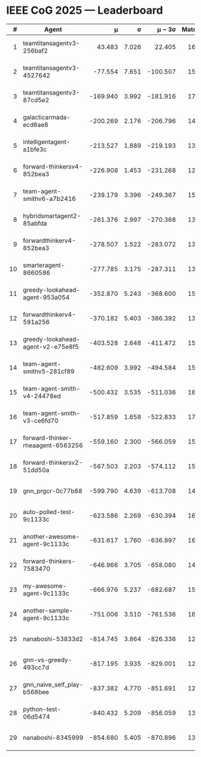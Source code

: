 # IEEE CoG 2025 — Leaderboard

| # | Agent | μ | σ | μ − 3σ | Matches | Updated |
|---:|---|---:|---:|---:|---:|---|
| 1 | teamtitansagentv3-256baf2 | 43.483 | 7.026 | 22.405 | 16376 | 2025-08-23 16:41 |
| 2 | teamtitansagentv3-4527642 | -77.554 | 7.651 | -100.507 | 15570 | 2025-08-23 16:41 |
| 3 | teamtitansagentv3-87cd5e2 | -169.940 | 3.992 | -181.916 | 17086 | 2025-08-23 16:41 |
| 4 | galacticarmada-ecd6ae8 | -200.269 | 2.176 | -206.796 | 14900 | 2025-08-23 16:41 |
| 5 | intelligentagent-a1bfe3c | -213.527 | 1.889 | -219.193 | 13408 | 2025-08-23 16:41 |
| 6 | forward-thinkersv4-852bea3 | -226.908 | 1.453 | -231.268 | 12838 | 2025-08-23 16:41 |
| 7 | team-agent-smithv6-a7b2416 | -239.179 | 3.396 | -249.367 | 15960 | 2025-08-23 16:41 |
| 8 | hybridsmartagent2-85abfda | -261.376 | 2.997 | -270.368 | 13860 | 2025-08-23 16:41 |
| 9 | forwardthinkerv4-852bea3 | -278.507 | 1.522 | -283.072 | 13057 | 2025-08-23 16:41 |
| 10 | smarteragent-8660586 | -277.785 | 3.175 | -287.311 | 13670 | 2025-08-23 16:41 |
| 11 | greedy-lookahead-agent-953a054 | -352.870 | 5.243 | -368.600 | 15170 | 2025-08-23 16:41 |
| 12 | forwardthinkerv4-591a256 | -370.182 | 5.403 | -386.392 | 13233 | 2025-08-23 16:41 |
| 13 | greedy-lookahead-agent-v2-e75e8f5 | -403.528 | 2.648 | -411.472 | 15970 | 2025-08-23 16:41 |
| 14 | team-agent-smithv5-281cf89 | -482.609 | 3.992 | -494.584 | 15760 | 2025-08-23 16:41 |
| 15 | team-agent-smith-v4-24478ed | -500.432 | 3.535 | -511.036 | 16522 | 2025-08-23 16:41 |
| 16 | team-agent-smith-v3-ce6fd70 | -517.859 | 1.658 | -522.833 | 17122 | 2025-08-23 16:41 |
| 17 | forward-thinker-rheaagent-6563256 | -559.160 | 2.300 | -566.059 | 15288 | 2025-08-23 16:41 |
| 18 | forward-thinkersv2-51dd50a | -567.503 | 2.203 | -574.112 | 15688 | 2025-08-23 16:41 |
| 19 | gnn_prgcr-0c77b88 | -599.790 | 4.639 | -613.708 | 14260 | 2025-08-23 16:41 |
| 20 | auto-polled-test-9c1133c | -623.586 | 2.269 | -630.394 | 16200 | 2025-08-23 16:41 |
| 21 | another-awesome-agent-9c1133c | -631.617 | 1.760 | -636.897 | 16880 | 2025-08-23 16:41 |
| 22 | forward-thinkers-7583470 | -646.966 | 3.705 | -658.080 | 14840 | 2025-08-23 16:41 |
| 23 | my-awesome-agent-9c1133c | -666.976 | 5.237 | -682.687 | 15900 | 2025-08-23 16:41 |
| 24 | another-sample-agent-9c1133c | -751.006 | 3.510 | -761.536 | 16080 | 2025-08-23 16:41 |
| 25 | nanaboshi-53833d2 | -814.745 | 3.864 | -826.336 | 12360 | 2025-08-23 16:41 |
| 26 | gnn-vs-greedy-493cc7d | -817.195 | 3.935 | -829.001 | 12980 | 2025-08-23 16:41 |
| 27 | gnn_naive_self_play-b568bee | -837.382 | 4.770 | -851.691 | 12880 | 2025-08-23 16:41 |
| 28 | python-test-06d5474 | -840.432 | 5.209 | -856.059 | 13110 | 2025-08-23 16:41 |
| 29 | nanaboshi-8345999 | -854.680 | 5.405 | -870.896 | 13510 | 2025-08-23 16:41 |
